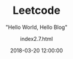 ---
layout:     post
title:      "Leetcode"
subtitle:   " \"Hello World, Hello Blog\""
date:       2018-03-20 12:00:00
author:     "index2.7.html"
catalog: true
categories: book
tags:
    - 笔记
---